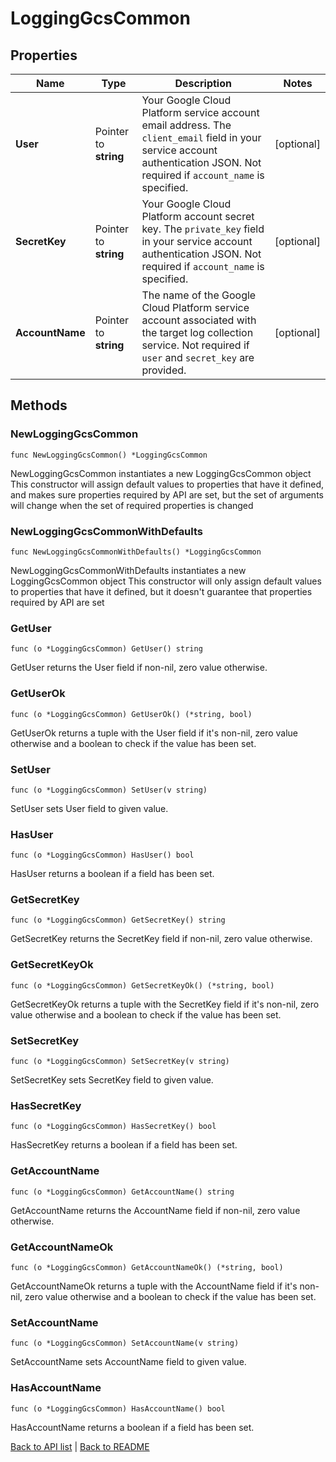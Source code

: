 # LoggingGcsCommon

## Properties

Name | Type | Description | Notes
------------ | ------------- | ------------- | -------------
**User** | Pointer to **string** | Your Google Cloud Platform service account email address. The `client_email` field in your service account authentication JSON. Not required if `account_name` is specified. | [optional] 
**SecretKey** | Pointer to **string** | Your Google Cloud Platform account secret key. The `private_key` field in your service account authentication JSON. Not required if `account_name` is specified. | [optional] 
**AccountName** | Pointer to **string** | The name of the Google Cloud Platform service account associated with the target log collection service. Not required if `user` and `secret_key` are provided. | [optional] 

## Methods

### NewLoggingGcsCommon

`func NewLoggingGcsCommon() *LoggingGcsCommon`

NewLoggingGcsCommon instantiates a new LoggingGcsCommon object
This constructor will assign default values to properties that have it defined,
and makes sure properties required by API are set, but the set of arguments
will change when the set of required properties is changed

### NewLoggingGcsCommonWithDefaults

`func NewLoggingGcsCommonWithDefaults() *LoggingGcsCommon`

NewLoggingGcsCommonWithDefaults instantiates a new LoggingGcsCommon object
This constructor will only assign default values to properties that have it defined,
but it doesn't guarantee that properties required by API are set

### GetUser

`func (o *LoggingGcsCommon) GetUser() string`

GetUser returns the User field if non-nil, zero value otherwise.

### GetUserOk

`func (o *LoggingGcsCommon) GetUserOk() (*string, bool)`

GetUserOk returns a tuple with the User field if it's non-nil, zero value otherwise
and a boolean to check if the value has been set.

### SetUser

`func (o *LoggingGcsCommon) SetUser(v string)`

SetUser sets User field to given value.

### HasUser

`func (o *LoggingGcsCommon) HasUser() bool`

HasUser returns a boolean if a field has been set.

### GetSecretKey

`func (o *LoggingGcsCommon) GetSecretKey() string`

GetSecretKey returns the SecretKey field if non-nil, zero value otherwise.

### GetSecretKeyOk

`func (o *LoggingGcsCommon) GetSecretKeyOk() (*string, bool)`

GetSecretKeyOk returns a tuple with the SecretKey field if it's non-nil, zero value otherwise
and a boolean to check if the value has been set.

### SetSecretKey

`func (o *LoggingGcsCommon) SetSecretKey(v string)`

SetSecretKey sets SecretKey field to given value.

### HasSecretKey

`func (o *LoggingGcsCommon) HasSecretKey() bool`

HasSecretKey returns a boolean if a field has been set.

### GetAccountName

`func (o *LoggingGcsCommon) GetAccountName() string`

GetAccountName returns the AccountName field if non-nil, zero value otherwise.

### GetAccountNameOk

`func (o *LoggingGcsCommon) GetAccountNameOk() (*string, bool)`

GetAccountNameOk returns a tuple with the AccountName field if it's non-nil, zero value otherwise
and a boolean to check if the value has been set.

### SetAccountName

`func (o *LoggingGcsCommon) SetAccountName(v string)`

SetAccountName sets AccountName field to given value.

### HasAccountName

`func (o *LoggingGcsCommon) HasAccountName() bool`

HasAccountName returns a boolean if a field has been set.


[Back to API list](../README.md#documentation-for-api-endpoints) | [Back to README](../README.md)


